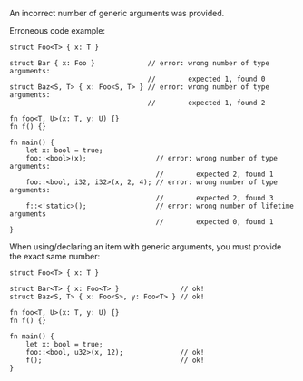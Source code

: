 An incorrect number of generic arguments was provided.

Erroneous code example:

```compile_fail,E0107
struct Foo<T> { x: T }

struct Bar { x: Foo }             // error: wrong number of type arguments:
                                  //        expected 1, found 0
struct Baz<S, T> { x: Foo<S, T> } // error: wrong number of type arguments:
                                  //        expected 1, found 2

fn foo<T, U>(x: T, y: U) {}
fn f() {}

fn main() {
    let x: bool = true;
    foo::<bool>(x);                 // error: wrong number of type arguments:
                                    //        expected 2, found 1
    foo::<bool, i32, i32>(x, 2, 4); // error: wrong number of type arguments:
                                    //        expected 2, found 3
    f::<'static>();                 // error: wrong number of lifetime arguments
                                    //        expected 0, found 1
}
```

When using/declaring an item with generic arguments, you must provide the exact
same number:

```
struct Foo<T> { x: T }

struct Bar<T> { x: Foo<T> }               // ok!
struct Baz<S, T> { x: Foo<S>, y: Foo<T> } // ok!

fn foo<T, U>(x: T, y: U) {}
fn f() {}

fn main() {
    let x: bool = true;
    foo::<bool, u32>(x, 12);              // ok!
    f();                                  // ok!
}
```
